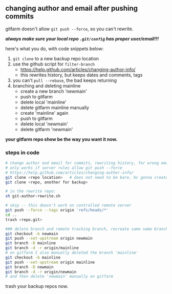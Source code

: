 ## changing author and email after pushing commits
gitfarm doesn't allow `git push --force`, so you can't rewrite.

***always make sure your local repo `.git/config` has proper user/email!!!***

here's what you do, with code snippets below:

1. `git clone` to a new backup repo location
2. use the github script for `filter-branch`
    + https://help.github.com/articles/changing-author-info/
    + this rewrites history, but keeps dates and comments, tags
3. you can't `pull --rebase`, the bad keeps returning
4. branching and deleting mainline
    + create a new branch 'newmain'
    + push to gitfarm
    + delete local 'mainline'
    + delete gitfarm mainline manually
    + create 'mainline' again
    + push to gitfarm
    + delete local 'newmain'
    + delete gitfarm 'newmain'

**your gitfarm repo show be the way you want it now.**

### steps in code

```bash
# change author and email for commits, rewriting history, for wrong emails
# only works if server rules allow git push --force
# https://help.github.com/articles/changing-author-info/
git clone <repo location>   # does not need to be bare, bc gonna create branches
git clone <repo, another for backup>

# in the rewrite repo:
sh git-author-rewrite.sh

# skip -- this doesn't work on controlled remote server
git push --force --tags origin 'refs/heads/*'
cd ..
trash <repo.git>

### delete branch and remote tracking branch, recreate same name branch
git checkout -b newmain
git push --set-upstream origin newmain
git branch -D mainline
git branch -d -r origin/mainline
# on gitfarm I also manually deleted the branch 'mainline'
git checkout -b mainline
git push --set-upstream origin mainline
git branch -D newmain
git branch -d -r origin/newmain
# and then delete 'newmain' manually on gitfarm
```

trash your backup repos now.
